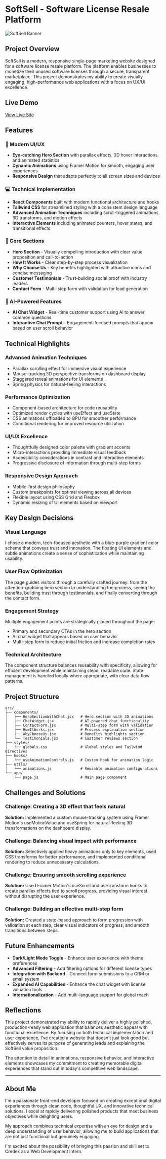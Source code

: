 # SoftSell - Software License Resale Platform

![SoftSell Banner](https://via.placeholder.com/1200x400)

## Project Overview

SoftSell is a modern, responsive single-page marketing website designed for a software license resale platform. The platform enables businesses to monetize their unused software licenses through a secure, transparent marketplace. This project demonstrates my ability to create visually engaging, high-performance web applications with a focus on UX/UI excellence.

## Live Demo

[View Live Site](https://softsell-platform.vercel.app/)

## Features

### 🎨 Modern UI/UX
- **Eye-catching Hero Section** with parallax effects, 3D hover interactions, and animated statistics
- **Dynamic Animations** using Framer Motion for smooth, engaging user experiences
- **Responsive Design** that adapts perfectly to all screen sizes and devices

### 💻 Technical Implementation
- **React Components** built with modern functional architecture and hooks
- **Tailwind CSS** for streamlined styling with a consistent design language
- **Advanced Animation Techniques** including scroll-triggered animations, 3D transforms, and motion effects
- **Interactive Elements** including animated counters, hover states, and transitional effects

### 📱 Core Sections
- **Hero Section** - Visually compelling introduction with clear value proposition and call-to-action
- **How It Works** - Clear step-by-step process visualization
- **Why Choose Us** - Key benefits highlighted with attractive icons and concise messaging
- **Customer Testimonials** - Trust-building social proof with industry leaders
- **Contact Form** - Multi-step form with validation for lead generation

### 🤖 AI-Powered Features
- **AI Chat Widget** - Real-time customer support using AI to answer common questions
- **Interactive Chat Prompt** - Engagement-focused prompts that appear based on user scroll behavior

## Technical Highlights

### Advanced Animation Techniques
- Parallax scrolling effect for immersive visual experience
- Mouse-tracking 3D perspective transforms on dashboard display
- Staggered reveal animations for UI elements
- Spring physics for natural-feeling interactions

### Performance Optimization
- Component-based architecture for code reusability
- Optimized render cycles with useEffect and useState
- CSS animations offloaded to GPU for smoother performance
- Conditional rendering for improved resource utilization

### UI/UX Excellence
- Thoughtfully designed color palette with gradient accents
- Micro-interactions providing immediate visual feedback
- Accessibility considerations in contrast and interactive elements
- Progressive disclosure of information through multi-step forms

### Responsive Design Approach
- Mobile-first design philosophy
- Custom breakpoints for optimal viewing across all devices
- Flexible layout using CSS Grid and Flexbox
- Dynamic resizing of UI elements based on viewport

## Key Design Decisions

### Visual Language
I chose a modern, tech-focused aesthetic with a blue-purple gradient color scheme that conveys trust and innovation. The floating UI elements and subtle animations create a sense of sophistication while maintaining usability.

### User Flow Optimization
The page guides visitors through a carefully crafted journey: from the attention-grabbing hero section to understanding the process, seeing the benefits, building trust through testimonials, and finally converting through the contact form.

### Engagement Strategy
Multiple engagement points are strategically placed throughout the page:
- Primary and secondary CTAs in the hero section
- AI chat widget that appears based on user behavior
- Multi-step form to reduce initial friction and increase completion rates

### Technical Architecture
The component structure balances reusability with specificity, allowing for efficient development while maintaining clean, readable code. State management is handled locally where appropriate, with clear data flow patterns.

## Project Structure

```
src/
├── components/
│   ├── HeroSectionWithChat.jsx   # Hero section with 3D animations
│   ├── ChatWidget.jsx            # AI-powered chat functionality
│   ├── ContactForm.jsx           # Multi-step form with validation
│   ├── HowItWorks.jsx            # Process explanation section
│   ├── WhyChooseUs.jsx           # Benefits highlights section
│   └── Testimonials.jsx          # Customer reviews section
├── styles/
│   └── globals.css               # Global styles and Tailwind directives
├── hooks/
│   └── useAnimationControls.js   # Custom hook for animation logic
├── utils/
│   └── animations.js             # Reusable animation configurations
└── app/
    └── page.js                   # Main page component
```

## Challenges and Solutions

### Challenge: Creating a 3D effect that feels natural
**Solution:** Implemented a custom mouse-tracking system using Framer Motion's useMotionValue and useSpring for natural-feeling 3D transformations on the dashboard display.

### Challenge: Balancing visual impact with performance
**Solution:** Selectively applied heavy animations only to key elements, used CSS transforms for better performance, and implemented conditional rendering to reduce unnecessary calculations.

### Challenge: Ensuring smooth scrolling experience
**Solution:** Used Framer Motion's useScroll and useTransform hooks to create parallax effects tied to scroll progress, providing visual interest without disrupting the user experience.

### Challenge: Building an effective multi-step form
**Solution:** Created a state-based approach to form progression with validation at each step, clear visual indicators of progress, and smooth transitions between steps.

## Future Enhancements

- **Dark/Light Mode Toggle** - Enhance user experience with theme preferences
- **Advanced Filtering** - Add filtering options for different license types  
- **Integration with Backend** - Connect form submissions to a CRM or email system
- **Expanded AI Capabilities** - Enhance the chat widget with license valuation tools
- **Internationalization** - Add multi-language support for global reach

## Reflections

This project demonstrated my ability to rapidly deliver a highly polished, production-ready web application that balances aesthetic appeal with functional excellence. By focusing on both technical implementation and user experience, I've created a website that doesn't just look good but effectively serves its purpose of generating leads and explaining the SoftSell value proposition.

The attention to detail in animations, responsive behavior, and interactive elements showcases my commitment to creating memorable digital experiences that stand out in today's competitive web landscape.

---

## About Me

I'm a passionate front-end developer focused on creating exceptional digital experiences through clean code, thoughtful UX, and innovative technical solutions. I excel at rapidly delivering polished products that meet business objectives while delighting users.

My approach combines technical expertise with an eye for design and a deep understanding of user behavior, allowing me to build applications that are not just functional but genuinely engaging.

I'm excited about the possibility of bringing this passion and skill set to Credex as a Web Development Intern.
